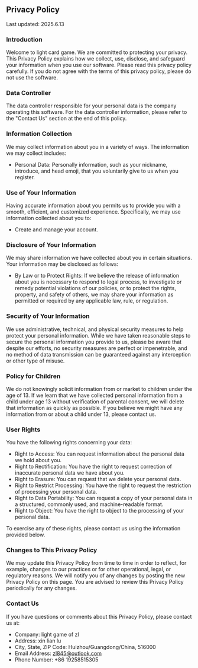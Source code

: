 ## Privacy Policy

Last updated: 2025.6.13

### Introduction

Welcome to light card game. We are committed to protecting your privacy. This Privacy Policy explains how we collect, use, disclose, and safeguard your information when you use our software. Please read this privacy policy carefully. If you do not agree with the terms of this privacy policy, please do not use the software.

### Data Controller

The data controller responsible for your personal data is the company operating this software. For the data controller information, please refer to the "Contact Us" section at the end of this policy.

### Information Collection

We may collect information about you in a variety of ways. The information we may collect includes:

- Personal Data: Personally information, such as your nickname, introduce, and head emoji, that you voluntarily give to us when you register.

### Use of Your Information

Having accurate information about you permits us to provide you with a smooth, efficient, and customized experience. Specifically, we may use information collected about you to:

- Create and manage your account.

### Disclosure of Your Information

We may share information we have collected about you in certain situations. Your information may be disclosed as follows:

- By Law or to Protect Rights: If we believe the release of information about you is necessary to respond to legal process, to investigate or remedy potential violations of our policies, or to protect the rights, property, and safety of others, we may share your information as permitted or required by any applicable law, rule, or regulation.

### Security of Your Information

We use administrative, technical, and physical security measures to help protect your personal information. While we have taken reasonable steps to secure the personal information you provide to us, please be aware that despite our efforts, no security measures are perfect or impenetrable, and no method of data transmission can be guaranteed against any interception or other type of misuse.

### Policy for Children

We do not knowingly solicit information from or market to children under the age of 13. If we learn that we have collected personal information from a child under age 13 without verification of parental consent, we will delete that information as quickly as possible. If you believe we might have any information from or about a child under 13, please contact us.

### User Rights

You have the following rights concerning your data:

- Right to Access: You can request information about the personal data we hold about you.
- Right to Rectification: You have the right to request correction of inaccurate personal data we have about you.
- Right to Erasure: You can request that we delete your personal data.
- Right to Restrict Processing: You have the right to request the restriction of processing your personal data.
- Right to Data Portability: You can request a copy of your personal data in a structured, commonly used, and machine-readable format.
- Right to Object: You have the right to object to the processing of your personal data.

To exercise any of these rights, please contact us using the information provided below.

### Changes to This Privacy Policy

We may update this Privacy Policy from time to time in order to reflect, for example, changes to our practices or for other operational, legal, or regulatory reasons. We will notify you of any changes by posting the new Privacy Policy on this page. You are advised to review this Privacy Policy periodically for any changes.

### Contact Us

If you have questions or comments about this Privacy Policy, please contact us at:

- Company: light game of zl
- Address: xin lian lu
- City, State, ZIP Code: Huizhou/Guangdong/China, 516000
- Email Address: zl845@outlook.com
- Phone Number: +86 19258515305
